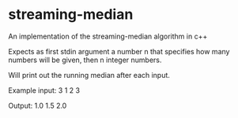 # streaming-median
 An implementation of the streaming-median algorithm in c++

Expects as first stdin argument a number n that specifies how many numbers will be given,
then n integer numbers. 

Will print out the running median after each input.

Example input:
3 
1
2
3

Output:
1.0
1.5
2.0
